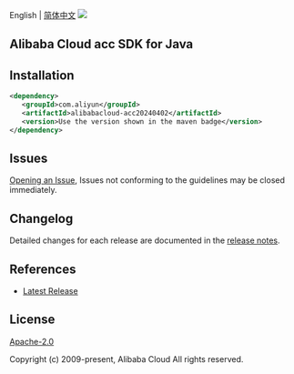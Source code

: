 English | [简体中文](README-CN.md)
![](https://aliyunsdk-pages.alicdn.com/icons/AlibabaCloud.svg)

## Alibaba Cloud acc SDK for Java

## Installation

```xml
<dependency>
   <groupId>com.aliyun</groupId>
   <artifactId>alibabacloud-acc20240402</artifactId>
   <version>Use the version shown in the maven badge</version>
</dependency>
```

## Issues
[Opening an Issue](https://github.com/aliyun/alibabacloud-java-async-sdk/issues/new), Issues not conforming to the guidelines may be closed immediately.

## Changelog
Detailed changes for each release are documented in the [release notes](./ChangeLog.txt).

## References
* [Latest Release](https://github.com/aliyun/alibabacloud-async-java-sdk/)

## License
[Apache-2.0](http://www.apache.org/licenses/LICENSE-2.0)

Copyright (c) 2009-present, Alibaba Cloud All rights reserved.